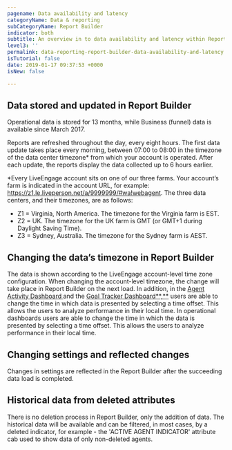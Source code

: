 ```yaml
---
pagename: Data availability and latency
categoryName: Data & reporting
subCategoryName: Report Builder
indicator: both
subtitle: An overview in to data availability and latency within Report Builder
level3: ''
permalink: data-reporting-report-builder-data-availability-and-latency.html
isTutorial: false
date: 2019-01-17 09:37:53 +0000
isNew: false

---
```

## Data stored and updated in Report Builder

Operational data is stored for 13 months, while Business (funnel) data is available since March 2017.

Reports are refreshed throughout the day, every eight hours. The first data update takes place every morning, between 07:00 to 08:00 in the timezone of the data center timezone* from which your account is operated. After each update, the reports display the data collected up to 6 hours earlier.

\*Every LiveEngage account sits on one of our three farms. Your account’s farm is indicated in the account URL, for example: https://z1.le.liveperson.net/a/9999999/#wa!webagent. The three data centers, and their timezones, are as follows:

* Z1 = Virginia, North America. The timezone for the Virginia farm is EST.
* Z2 = UK. The timezone for the UK farm is GMT (or GMT+1 during Daylight Saving Time).
* Z3 = Sydney, Australia. The timezone for the Sydney farm is AEST.

## Changing the data’s timezone in Report Builder

The data is shown according to the LiveEngage account-level time zone configuration. When changing the account-level timezone, the change will take place in Report Builder on the next load. In addition, in the [Agent Activity Dashboard ](data-reporting-live-chat-chat-dashboards-agent-activity-dashboard.html)and the [Goal Tracker Dashboard**,**](data-reporting-live-chat-chat-dashboards-goal-tracker-report.html) users are able to change the time in which data is presented by selecting a time offset. This allows the users to analyze performance in their local time. In operational dashboards users are able to change the time in which the data is presented by selecting a time offset. This allows the users to analyze performance in their local time.

## Changing settings and reflected changes

Changes in settings are reflected in the Report Builder after the succeeding data load is completed.

## Historical data from deleted attributes

There is no deletion process in Report Builder, only the addition of data. The historical data will be available and can be filtered, in most cases, by a deleted indicator, for example - the 'ACTIVE AGENT INDICATOR' attribute cab used to show data of only non-deleted agents.